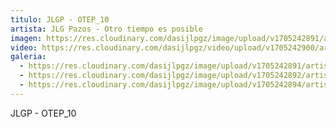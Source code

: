 ```yaml
---
titulo: JLGP - OTEP_10
artista: JLG Pazos - Otro tiempo es posible
imagen: https://res.cloudinary.com/dasijlpgz/image/upload/v1705242891/artistas/Jose%20Luis%20Gonz%C3%A1lez%20Pazos%20-%20Otro%20tiempo%20es%20posible/obra_10/P1090148.jpg
video: https://res.cloudinary.com/dasijlpgz/video/upload/v1705242900/artistas/Jose%20Luis%20Gonz%C3%A1lez%20Pazos%20-%20Otro%20tiempo%20es%20posible/obra_10/Sin_t%C3%ADtulo.mp4
galeria:
  - https://res.cloudinary.com/dasijlpgz/image/upload/v1705242891/artistas/Jose%20Luis%20Gonz%C3%A1lez%20Pazos%20-%20Otro%20tiempo%20es%20posible/obra_10/P1090148.jpg
  - https://res.cloudinary.com/dasijlpgz/image/upload/v1705242892/artistas/Jose%20Luis%20Gonz%C3%A1lez%20Pazos%20-%20Otro%20tiempo%20es%20posible/obra_10/P1090151.jpg
  - https://res.cloudinary.com/dasijlpgz/image/upload/v1705242894/artistas/Jose%20Luis%20Gonz%C3%A1lez%20Pazos%20-%20Otro%20tiempo%20es%20posible/obra_10/P1090154.jpg
---
```

JLGP - OTEP_10